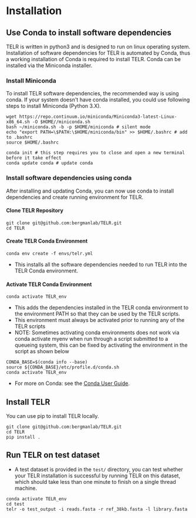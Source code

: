# Installation
## Use Conda to install software dependencies
TELR is written in python3 and is designed to run on linux operating system. Installation of software dependencies for TELR is automated by Conda, thus a working installation of Conda is required to install TELR. Conda can be installed via the Miniconda installer.
### Install Miniconda
To install TELR software dependencies, the recommended way is using conda. If your system doesn't have conda installed, you could use following steps to install Miniconda (Python 3.X).
```
wget https://repo.continuum.io/miniconda/Miniconda3-latest-Linux-x86_64.sh -O $HOME//miniconda.sh
bash ~/miniconda.sh -b -p $HOME/miniconda # silent mode
echo "export PATH=\$PATH:\$HOME/miniconda/bin" >> $HOME/.bashrc # add to .bashrc
source $HOME/.bashrc

conda init # this step requires you to close and open a new terminal before it take effect
conda update conda # update conda
```
### Install software dependencies using conda
After installing and updating Conda, you can now use conda to install dependencies and create running environment for TELR.
#### Clone TELR Repository
```
git clone git@github.com:bergmanlab/TELR.git
cd TELR
```
#### Create TELR Conda Environment
```
conda env create -f envs/telr.yml
```
- This installs all the software dependencies needed to run TELR into the TELR Conda environment.

#### Activate TELR Conda Environment
```
conda activate TELR_env
```
- This adds the dependencies installed in the TELR conda environment to the environment PATH so that they can be used by the TELR scripts.
- This environment must always be activated prior to running any of the TELR scripts
- NOTE: Sometimes activating conda environments does not work via conda activate myenv when run through a script submitted to a queueing system, this can be fixed by activating the environment in the script as shown below
```
CONDA_BASE=$(conda info --base)
source ${CONDA_BASE}/etc/profile.d/conda.sh
conda activate TELR_env
```
- For more on Conda: see the [Conda User Guide](https://docs.conda.io/projects/conda/en/latest/index.html).

## Install TELR
You can use pip to install TELR locally.
```
git clone git@github.com:bergmanlab/TELR.git
cd TELR
pip install .
```
## Run TELR on test dataset
- A test dataset is provided in the `test/` directory, you can test whether your TELR installation is successful by running TELR on this dataset, which should take less than one minute to finish on a single thread machine.
```
conda activate TELR_env
cd test
telr -o test_output -i reads.fasta -r ref_38kb.fasta -l library.fasta
```